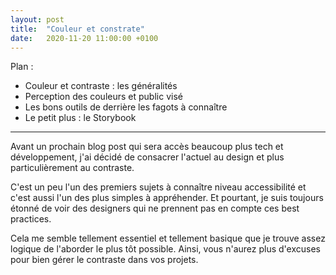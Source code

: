 ```yaml
---
layout: post
title:  "Couleur et constrate"
date:   2020-11-20 11:00:00 +0100
---
```



Plan : 
- Couleur et contraste : les généralités
- Perception des couleurs et public visé
- Les bons outils de derrière les fagots à connaître
- Le petit plus : le Storybook

---

Avant un prochain blog post qui sera accès beaucoup plus tech et développement, j'ai décidé de consacrer l'actuel au design et plus particulièrement au contraste.

C'est un peu l'un des premiers sujets à connaître niveau accessibilité et c'est aussi l'un des plus simples à appréhender. Et pourtant, je suis toujours étonné de voir des designers qui ne prennent pas en compte ces best practices.

Cela me semble tellement essentiel et tellement basique que je trouve assez logique de l'aborder le plus tôt possible.
Ainsi, vous n'aurez plus d'excuses pour bien gérer le contraste dans vos projets.
